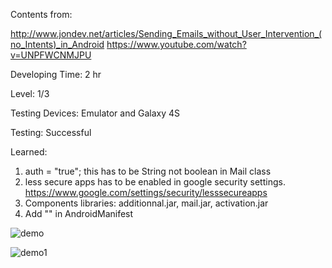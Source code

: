 Contents from: 

http://www.jondev.net/articles/Sending_Emails_without_User_Intervention_(no_Intents)_in_Android
https://www.youtube.com/watch?v=UNPFWCNMJPU

Developing Time: 2 hr

Level: 1/3

Testing Devices: Emulator and Galaxy 4S

Testing: Successful

Learned: 

1. auth = "true"; this has to be String not boolean in Mail class
2. less secure apps has to be enabled in google security settings. https://www.google.com/settings/security/lesssecureapps
3. Components libraries: additionnal.jar, mail.jar, activation.jar
4. Add  "<uses-permission android:name="android.permission.INTERNET" />" in AndroidManifest

 
![demo](https://cloud.githubusercontent.com/assets/11301947/10007304/02c8696a-6079-11e5-9f80-e3335848c5a3.png)

![demo1](https://cloud.githubusercontent.com/assets/11301947/10007468/6525338a-607a-11e5-9c97-a4e4c09f4a7c.png)



